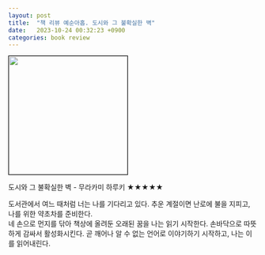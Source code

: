 ```yaml
---
layout: post
title:  "책 리뷰 예순아홉. 도시와 그 불확실한 벽"
date:   2023-10-24 00:32:23 +0900
categories: book review
---
```

<img width=240px style="border:1px solid black;" src="https://shopping-phinf.pstatic.net/main_4229259/42292599622.20231004072421.jpg?type=w300">  
  
도시와 그 불확실한 벽 - 무라카미 하루키 ★★★★★
  
도서관에서 여느 때처럼 너는 나를 기다리고 있다. 추운 계절이면 난로에 불을 지피고, 나를 위한 약초차를 준비한다.  
네 손으로 먼지를 닦아 책상에 올려둔 오래된 꿈을 나는 읽기 시작한다. 손바닥으로 따뜻하게 감싸서 활성화시킨다. 곧 깨어나 알 수 없는 언어로 이야기하기 시작하고, 나는 이를 읽어내린다.  
